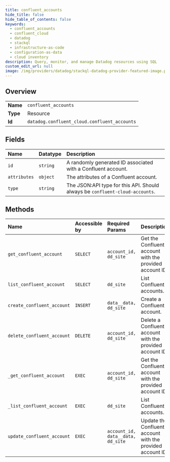 ```yaml
---
title: confluent_accounts
hide_title: false
hide_table_of_contents: false
keywords:
  - confluent_accounts
  - confluent_cloud
  - datadog    
  - stackql
  - infrastructure-as-code
  - configuration-as-data
  - cloud inventory
description: Query, monitor, and manage Datadog resources using SQL
custom_edit_url: null
image: /img/providers/datadog/stackql-datadog-provider-featured-image.png
---
```

  
    

## Overview
<table><tbody>
<tr><td><b>Name</b></td><td><code>confluent_accounts</code></td></tr>
<tr><td><b>Type</b></td><td>Resource</td></tr>
<tr><td><b>Id</b></td><td><code>datadog.confluent_cloud.confluent_accounts</code></td></tr>
</tbody></table>

## Fields
| Name | Datatype | Description |
|:-----|:---------|:------------|
| `id` | `string` | A randomly generated ID associated with a Confluent account. |
| `attributes` | `object` | The attributes of a Confluent account. |
| `type` | `string` | The JSON:API type for this API. Should always be `confluent-cloud-accounts`. |
## Methods
| Name | Accessible by | Required Params | Description |
|:-----|:--------------|:----------------|:------------|
| `get_confluent_account` | `SELECT` | `account_id, dd_site` | Get the Confluent account with the provided account ID. |
| `list_confluent_account` | `SELECT` | `dd_site` | List Confluent accounts. |
| `create_confluent_account` | `INSERT` | `data__data, dd_site` | Create a Confluent account. |
| `delete_confluent_account` | `DELETE` | `account_id, dd_site` | Delete a Confluent account with the provided account ID. |
| `_get_confluent_account` | `EXEC` | `account_id, dd_site` | Get the Confluent account with the provided account ID. |
| `_list_confluent_account` | `EXEC` | `dd_site` | List Confluent accounts. |
| `update_confluent_account` | `EXEC` | `account_id, data__data, dd_site` | Update the Confluent account with the provided account ID. |
